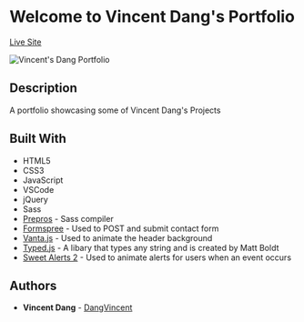 # Welcome to Vincent Dang's Portfolio
[Live Site](https://www.vincentdang.ca)

![Vincent's Dang Portfolio](https://i.imgur.com/42hemPR.jpg)
## Description
A portfolio showcasing some of Vincent Dang's Projects
## Built With
* HTML5
* CSS3
* JavaScript
* VSCode
* jQuery 
* Sass
* [Prepros](https://prepros.io/) - Sass compiler
* [Formspree](https://formspree.io/) - Used to POST and submit contact form
* [Vanta.js](https://www.vantajs.com/) - Used to animate the header background
* [Typed.js](https://github.com/mattboldt/typed.js/) - A libary that types any string and is created by Matt
Boldt
* [Sweet Alerts 2](https://cdn.jsdelivr.net/npm/sweetalert2@9) - Used to animate alerts for users when an event occurs
## Authors
* **Vincent Dang** - [DangVincent](https://github.com/DangVincent)